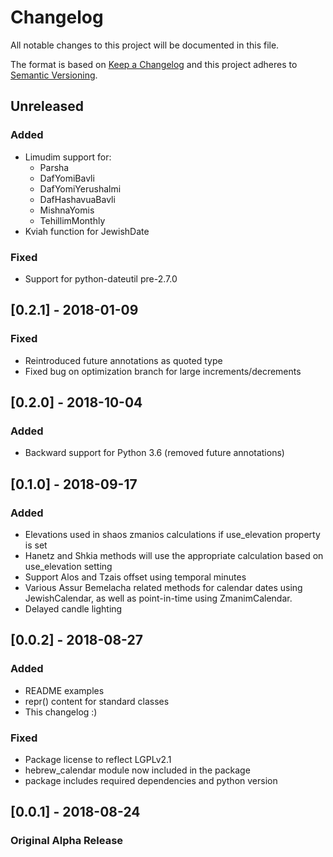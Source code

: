 # Changelog
All notable changes to this project will be documented in this file.

The format is based on [Keep a Changelog](http://keepachangelog.com/en/1.0.0/)
and this project adheres to [Semantic Versioning](http://semver.org/spec/v2.0.0.html).

## Unreleased
### Added
- Limudim support for: 
    - Parsha 
    - DafYomiBavli
    - DafYomiYerushalmi
    - DafHashavuaBavli
    - MishnaYomis
    - TehillimMonthly
- Kviah function for JewishDate

### Fixed
- Support for python-dateutil pre-2.7.0

## [0.2.1] - 2018-01-09
### Fixed
- Reintroduced future annotations as quoted type
- Fixed bug on optimization branch for large increments/decrements

## [0.2.0] - 2018-10-04
### Added
- Backward support for Python 3.6 (removed future annotations)

## [0.1.0] - 2018-09-17
### Added
- Elevations used in shaos zmanios calculations if use_elevation property is set
- Hanetz and Shkia methods will use the appropriate calculation based on use_elevation setting
- Support Alos and Tzais offset using temporal minutes
- Various Assur Bemelacha related methods for calendar dates using JewishCalendar, 
  as well as point-in-time using ZmanimCalendar.
- Delayed candle lighting

## [0.0.2] - 2018-08-27
### Added
- README examples
- repr() content for standard classes
- This changelog :)

### Fixed
- Package license to reflect LGPLv2.1
- hebrew_calendar module now included in the package
- package includes required dependencies and python version

## [0.0.1] - 2018-08-24
### Original Alpha Release
